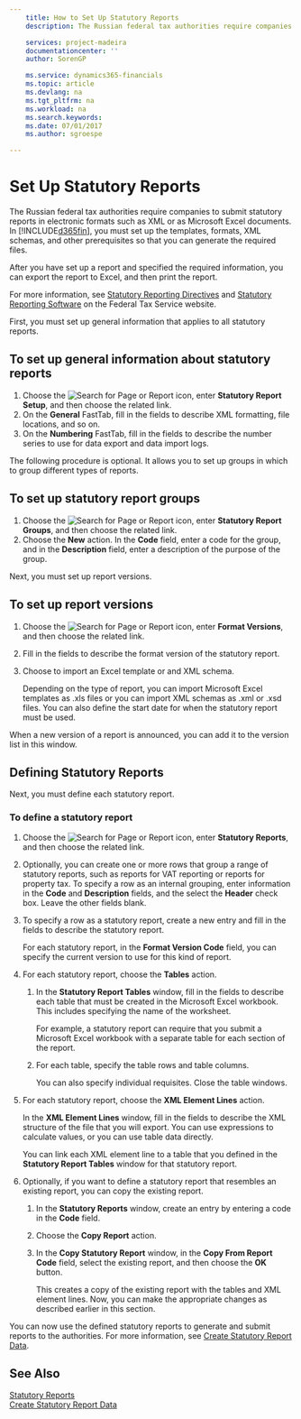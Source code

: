 ```yaml
---
    title: How to Set Up Statutory Reports
    description: The Russian federal tax authorities require companies to submit statutory reports in electronic formats such as XML or as Microsoft Excel documents. In [!INCLUDE[d365fin](../../includes/d365fin_md.md)], you must set up the templates, formats, XML schemas, and other prerequisites so that you can generate the required files.

    services: project-madeira
    documentationcenter: ''
    author: SorenGP

    ms.service: dynamics365-financials
    ms.topic: article
    ms.devlang: na
    ms.tgt_pltfrm: na
    ms.workload: na
    ms.search.keywords:
    ms.date: 07/01/2017
    ms.author: sgroespe

---
```

# Set Up Statutory Reports
The Russian federal tax authorities require companies to submit statutory reports in electronic formats such as XML or as Microsoft Excel documents. In [!INCLUDE[d365fin](../../includes/d365fin_md.md)], you must set up the templates, formats, XML schemas, and other prerequisites so that you can generate the required files.  

After you have set up a report and specified the required information, you can export the report to Excel, and then print the report.  

For more information, see [Statutory Reporting Directives](http://go.microsoft.com/fwlink/?LinkId=216143) and [Statutory Reporting Software](http://go.microsoft.com/fwlink/?LinkId=216142) on the Federal Tax Service website.  

First, you must set up general information that applies to all statutory reports.  

## To set up general information about statutory reports  

1.  Choose the ![Search for Page or Report](../../media/ui-search/search_small.png "Search for Page or Report icon") icon, enter **Statutory Report Setup**, and then choose the related link.  
2.  On the **General** FastTab, fill in the fields to describe XML formatting, file locations, and so on.  
3.  On the **Numbering** FastTab, fill in the fields to describe the number series to use for data export and data import logs.  

The following procedure is optional. It allows you to set up groups in which to group different types of reports.  

## To set up statutory report groups  

1.  Choose the ![Search for Page or Report](../../media/ui-search/search_small.png "Search for Page or Report icon") icon, enter **Statutory Report Groups**, and then choose the related link.  
2.  Choose the **New** action. In the **Code** field, enter a code for the group, and in the **Description** field, enter a description of the purpose of the group.  

Next, you must set up report versions.  

## To set up report versions  

1.  Choose the ![Search for Page or Report](../../media/ui-search/search_small.png "Search for Page or Report icon") icon, enter **Format Versions**, and then choose the related link.  
2.  Fill in the fields to describe the format version of the statutory report.  
3.  Choose to import an Excel template or and XML schema.  

    Depending on the type of report, you can import Microsoft Excel templates as .xls files or you can import XML schemas as .xml or .xsd files. You can also define the start date for when the statutory report must be used.  

When a new version of a report is announced, you can add it to the version list in this window.  

## Defining Statutory Reports  
Next, you must define each statutory report.  

### To define a statutory report  

1.  Choose the ![Search for Page or Report](../../media/ui-search/search_small.png "Search for Page or Report icon") icon, enter **Statutory Reports**, and then choose the related link.  
2.  Optionally, you can create one or more rows that group a range of statutory reports, such as reports for VAT reporting or reports for property tax. To specify a row as an internal grouping, enter information in the **Code** and **Description** fields, and the select the **Header** check box. Leave the other fields blank.  
3.  To specify a row as a statutory report, create a new entry and fill in the fields to describe the statutory report.  

    For each statutory report, in the **Format Version Code** field, you can specify the current version to use for this kind of report.  

4.  For each statutory report, choose the **Tables** action.  

    1.  In the **Statutory Report Tables** window, fill in the fields to describe each table that must be created in the Microsoft Excel workbook. This includes specifying the name of the worksheet.  

        For example, a statutory report can require that you submit a Microsoft Excel workbook with a separate table for each section of the report.  

    2.  For each table, specify the table rows and table columns.  

        You can also specify individual requisites. Close the table windows.  

5.  For each statutory report, choose the **XML Element Lines** action.  

    In the **XML Element Lines** window, fill in the fields to describe the XML structure of the file that you will export. You can use expressions to calculate values, or you can use table data directly.  

    You can link each XML element line to a table that you defined in the **Statutory Report Tables** window for that statutory report.  

6.  Optionally, if you want to define a statutory report that resembles an existing report, you can copy the existing report.  

    1.  In the **Statutory Reports** window, create an entry by entering a code in the **Code** field.  
    2.  Choose the **Copy Report** action.  
    3.  In the **Copy Statutory Report** window, in the **Copy From Report Code** field, select the existing report, and then choose the **OK** button.  

        This creates a copy of the existing report with the tables and XML element lines. Now, you can make the appropriate changes as described earlier in this section.  

You can now use the defined statutory reports to generate and submit reports to the authorities. For more information, see [Create Statutory Report Data](how-to-create-statutory-report-data.md).  

## See Also  
 [Statutory Reports](statutory-reports.md)   
 [Create Statutory Report Data](how-to-create-statutory-report-data.md)
